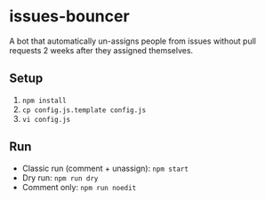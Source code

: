 # issues-bouncer

A bot that automatically un-assigns people from issues without pull requests 2 weeks after they assigned themselves.

## Setup

1. `npm install`
2. `cp config.js.template config.js`
3. `vi config.js`

## Run
* Classic run (comment + unassign): `npm start`
* Dry run: `npm run dry`
* Comment only: `npm run noedit`